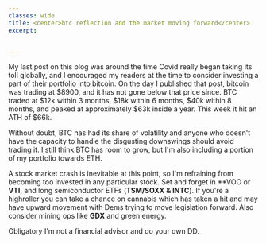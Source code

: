 ```yaml
---
classes: wide
title: <center>btc reflection and the market moving forward</center>
excerpt:


---
```


My last post on this blog was around the time Covid really began taking its toll globally, and I encouraged my readers at the time to consider investing a part of their portfolio into bitcoin. On the day I published that post, bitcoin was trading at $8900, and it has not gone below that price since. BTC traded at $12k within 3 months, $18k within 6 months, $40k within 8 months, and peaked at approximately $63k inside a year. This week it hit an ATH of $66k.

Without doubt, BTC has had its share of volatility and anyone who doesn't have the capacity to handle the disgusting downswings should avoid trading it. I still think BTC has room to grow, but I'm also including a portion of my portfolio towards ETH. 

A stock market crash is inevitable at this point, so I'm refraining from becoming too invested in any particular stock. Set and forget in **VOO or **VTI**, and long semiconductor ETFs (**TSM/SOXX & INTC**). If you're a highroller you can take a chance on cannabis which has taken a hit and may have upward movement with Dems trying to move legislation forward. Also consider mining ops like **GDX** and green energy.

Obligatory I'm not a financial advisor and do your own DD.
